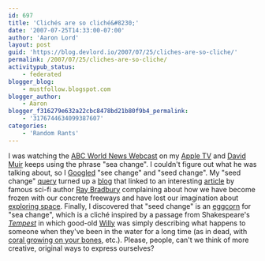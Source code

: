 ```yaml
---
id: 697
title: 'Clichés are so cliché&#8230;'
date: '2007-07-25T14:33:00-07:00'
author: 'Aaron Lord'
layout: post
guid: 'https://blog.devlord.io/2007/07/25/cliches-are-so-cliche/'
permalink: /2007/07/25/cliches-are-so-cliche/
activitypub_status:
    - federated
blogger_blog:
    - mustfollow.blogspot.com
blogger_author:
    - Aaron
blogger_f316279e632a22cbc8478bd21b80f9b4_permalink:
    - '3176744634099387607'
categories:
    - 'Random Rants'
---
```


I was watching the <a href="http://phobos.apple.com/WebObjects/MZStore.woa/wa/viewPodcast?id=115624496">ABC World News Webcast</a> on my <a href="http://www.apple.com/appletv/">Apple TV</a> and <a href="http://abcnews.go.com/WNT/story?id=127316">David Muir</a> keeps using the phrase "sea change". I couldn't figure out what he was talking about, so I <a href="http://www.google.com/">Googled</a> "see change" and "seed change". My "seed change" <a href="http://www.google.com/search?q=seed+change&amp;ie=utf-8&amp;oe=utf-8&amp;aq=t&amp;rls=org.mozilla:en-US:official&amp;client=firefox-a">query</a> turned up a <a href="http://www.petrifiedtruth.com/archives/002107.html">blog</a> that linked to an interesting <a href="http://www.opinionjournal.com/extra/?id=110005925">article</a> by famous sci-fi author <a href="http://www.raybradbury.com/">Ray Bradbury</a> complaining about how we have become frozen with our concrete freeways and have lost our imagination about <a href="http://www.nasa.gov/mission_pages/exploration/main/index.html">exploring space</a>. Finally, I discovered that "seed change" is an <a href="http://eggcorns.lascribe.net/forum/viewtopic.php?pid=2283">eggcorn</a> for "sea change", which is a cliché inspired by a passage from Shakespeare's <a href="http://www.wsu.edu/~brians/errors/sea.html"><em>Tempest</em></a> in which good-old <a href="http://www.bardweb.net/">Willy</a> was simply describing what happens to someone when they've been in the water for a long time (as in dead, with <a href="http://www.eternalreefs.com/">coral growing on your bones</a>, etc.). Please, people, can't we think of more creative, original ways to express ourselves?

